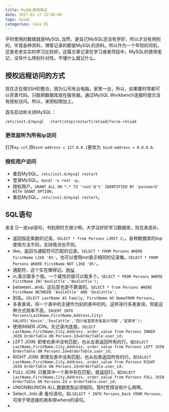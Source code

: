 ```yaml
---
title: MySQL使用笔记
date: 2017-01-17 22:56:00
tags: mysql
categories: Java EE
---
```


平时使用的数据就是MySQL,当然，是自己MySQL还没有学好，所以才没有用别的。毕竟各种资料，博客记录的都是MySQL的资料。所以作为一个年轻的司机，还是老老实实的学习比较好。这篇文章记录在学习或者项目中，MySQL的使用笔记，没有什么特别针对性。不懂什么就记什么。<!--more-->

## 授权远程访问的方式

现在正在做SSH的整合，因为公司有台电脑，家里一台，所以，如果要时常都可以完善代码。只能把数据库放在服务器。通过MySQL Workbench连接时提示没有授权访问。所以，来把权限加上。

首先启动和关闭MySQL：

```shel
/etc/init.d/mysql   start|stop|restart|reload|force-reload
```

###  更改监听为所有ip访问

打开`my.cnf`,将`bind-address = 127.0.0.1`更改为` bind-address = 0.0.0.0`.

### 授权用户访问

- 重启MySQL。`/etc/init.d/mysql restart`
- 登录MySQL。`mysql -u root -p`。
- 授权用户。`GRANT ALL ON *.* TO 'root'@'%' IDENTIFIED BY 'password' WITH GRANT OPTION;`
- 重启MySQL。`/etc/init.d/mysql restart`。

## SQL语句

来复习一波sql语句，书到用时方很少啊。大学没好好学习数据库，现在来恶补。
- 返回指定条数的记录。`SELECT * from Persons LIMIT 2;`。各种数据库的top使用方法不同，支持情况也不同。
- like，返回与通配符可匹配的记录。`SELECT * FROM Persons WHERE FirstName LIKE 'B%'`。也可以使用not表示相同的记录集。`SELECT * FROM Persons WHERE FirstName NOT LIKE 'B%'`。
- 通配符，这个实在懒得记。[地址](http://www.w3school.com.cn/sql/sql_wildcards.asp)
- in,表示取多个值。一个属性的值可以取多个。`SELECT * FROM Persons WHERE FirstName IN('AosCattle','BosCattle');`
- between...and。这玩意也是不靠谱的。`SELECT * from Persons WHERE FirstName BETWEEN 'AosCattle' AND 'DosCattle';`
- 别名。`SELECT LastName AS Family, FirstName AS NameFROM Persons`。
- 多表查询，将一个表中的主键作为别的表中的列，这样进行多表查询，但是这种方式效率不高。`INSERT INTO Persons(LastName,FirstName,Address,City) VALUES('Kevin','DosCattle','四川省宜宾市高县沙河镇','宜宾市');`
- 使用INNER JOIN。先记录内连接。`SELECT LastName,FirstName,City,Address, order_value from Persons INNER JOIN OrderTable ON Persons.Id=OrderTable.user_id;`
- LEFT JOIN: 即使右表中没有匹配，也从左表返回所有的行。如`SELECT LastName,FirstName,City,Address, order_value from Persons LEFT JOIN OrderTable ON Persons.Id=OrderTable.user_id;`
- RIGHT JOIN: 即使左表中没有匹配，也从右表返回所有的行。如`SELECT LastName,FirstName,City,Address, order_value from Persons RIGHT JOIN OrderTable ON Persons.Id=OrderTable.user_id;`
- FULL JOIN: 只要其中一个表中存在匹配，就返回行。如`SELECT LastName,FirstName,City,Address, order_value from Persons FULL JOIN OrderTable ON Persons.Id = OrderTable.user_id;`
- UNION和UNION ALL,数据类型必须相同。暂时觉得没有什么用啊。
- Select...Into.表 备份语句。如.`SELECT * INTO Persons_Back FROM Persons;`可用于带连接的表和带where的语句。
- ​
